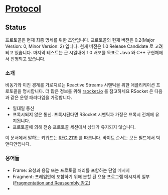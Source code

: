 # [Protocol](http://rsocket.io/docs/Protocol)

## Status

프로토콜은 현재 최종 명세를 위한 초안입니다.
프로토콜의 현재 버전은 0.2(Major Version: 0, Minor Version: 2) 입니다.
현재 버전은 1.0 Release Candidate 로 고려되고 있습니다.
마지막 테스트는 근 시일내에 1.0 배포를 목표로 Java 와 C++ 구현체에서 진행되고 있습니다.

### 소개

비동기와 이진 경계를 가로지르는 Reactive Streams 시맨틱을 위한 애플리케이션 프로토콜을 명시합니다.
더 많은 정보를 위해 [rsocket.io](http://rsocket.io/) 를 참고하세요
RSocket 은 다음과 같은 운영 패러다임을 가정합니다.

- 일대일 통신
- 프록시되지 않은 통신. 프록시된다면 RSocket 시맨틱과 가정은 프록시 전체에 유지됩니다.
- 프로토콜에 의해 전송 프로토콜 세션에서 상태가 유지되지 않습니다.

이 문서에서 말하는 키워드는 [RFC 2119](https://tools.ietf.org/html/rfc2119) 를 따릅니다.
바이트 순서는 모든 필드에서 빅 앤디안입니다.

### 용어들

- Frame: 요청과 응답 또는 프로토콜 처리를 포함하는 단일 메시지
- Fragment: 프레임안에 포함하기 위해 분할 된 으용 프로그램 메시지의 일부([Fragmentation and Reassembly 참고](http://rsocket.io/docs/Protocol#fragmentation-and-reassembly))
- 

